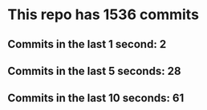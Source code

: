 # This repo has 1536 commits

## Commits in the last 1 second: 2
## Commits in the last 5 seconds: 28
## Commits in the last 10 seconds: 61

